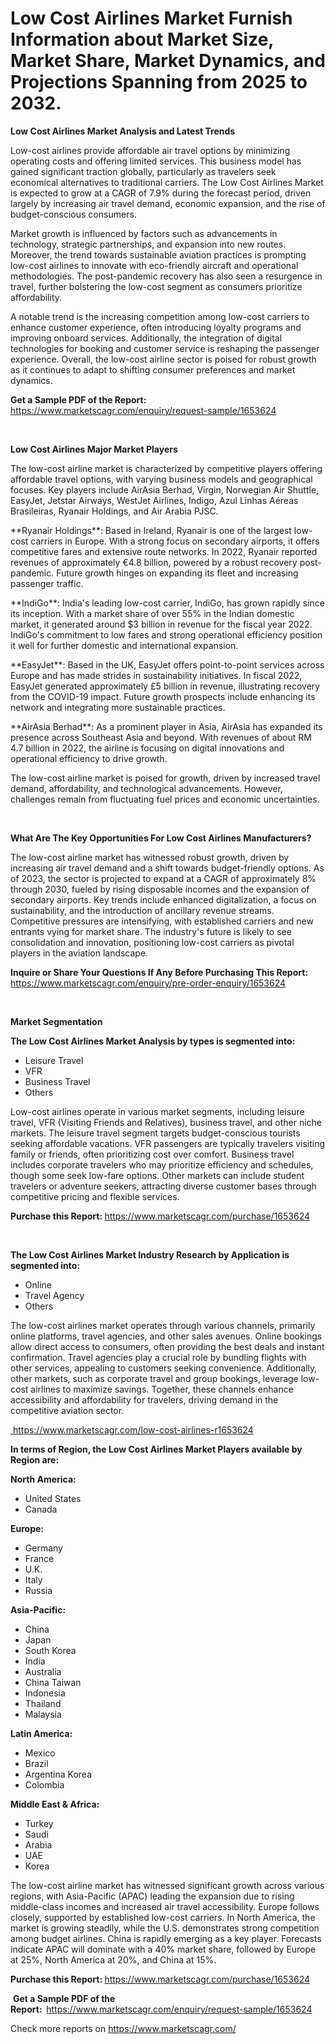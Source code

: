 <p><h1>Low Cost Airlines Market Furnish Information about Market Size, Market Share, Market Dynamics, and Projections Spanning from 2025 to 2032.</h1></p><p><strong>Low Cost Airlines Market Analysis and Latest Trends</strong></p>
<p><p>Low-cost airlines provide affordable air travel options by minimizing operating costs and offering limited services. This business model has gained significant traction globally, particularly as travelers seek economical alternatives to traditional carriers. The Low Cost Airlines Market is expected to grow at a CAGR of 7.9% during the forecast period, driven largely by increasing air travel demand, economic expansion, and the rise of budget-conscious consumers.</p><p>Market growth is influenced by factors such as advancements in technology, strategic partnerships, and expansion into new routes. Moreover, the trend towards sustainable aviation practices is prompting low-cost airlines to innovate with eco-friendly aircraft and operational methodologies. The post-pandemic recovery has also seen a resurgence in travel, further bolstering the low-cost segment as consumers prioritize affordability. </p><p>A notable trend is the increasing competition among low-cost carriers to enhance customer experience, often introducing loyalty programs and improving onboard services. Additionally, the integration of digital technologies for booking and customer service is reshaping the passenger experience. Overall, the low-cost airline sector is poised for robust growth as it continues to adapt to shifting consumer preferences and market dynamics.</p></p>
<p><strong>Get a Sample PDF of the Report:&nbsp;</strong> <a href="https://www.marketscagr.com/enquiry/request-sample/1653624?utm_campaign=2138&utm_medium=2&utm_source=Github&utm_content=ia&utm_term=05032025&utm_id=low-cost-airlines">https://www.marketscagr.com/enquiry/request-sample/1653624</a></p>
<p>&nbsp;</p>
<p><strong>Low Cost Airlines Major Market Players</strong></p>
<p><p>The low-cost airline market is characterized by competitive players offering affordable travel options, with varying business models and geographical focuses. Key players include AirAsia Berhad, Virgin, Norwegian Air Shuttle, EasyJet, Jetstar Airways, WestJet Airlines, Indigo, Azul Linhas Aéreas Brasileiras, Ryanair Holdings, and Air Arabia PJSC.</p><p>**Ryanair Holdings**: Based in Ireland, Ryanair is one of the largest low-cost carriers in Europe. With a strong focus on secondary airports, it offers competitive fares and extensive route networks. In 2022, Ryanair reported revenues of approximately €4.8 billion, powered by a robust recovery post-pandemic. Future growth hinges on expanding its fleet and increasing passenger traffic.</p><p>**IndiGo**: India's leading low-cost carrier, IndiGo, has grown rapidly since its inception. With a market share of over 55% in the Indian domestic market, it generated around $3 billion in revenue for the fiscal year 2022. IndiGo's commitment to low fares and strong operational efficiency position it well for further domestic and international expansion.</p><p>**EasyJet**: Based in the UK, EasyJet offers point-to-point services across Europe and has made strides in sustainability initiatives. In fiscal 2022, EasyJet generated approximately £5 billion in revenue, illustrating recovery from the COVID-19 impact. Future growth prospects include enhancing its network and integrating more sustainable practices.</p><p>**AirAsia Berhad**: As a prominent player in Asia, AirAsia has expanded its presence across Southeast Asia and beyond. With revenues of about RM 4.7 billion in 2022, the airline is focusing on digital innovations and operational efficiency to drive growth.</p><p>The low-cost airline market is poised for growth, driven by increased travel demand, affordability, and technological advancements. However, challenges remain from fluctuating fuel prices and economic uncertainties.</p></p>
<p>&nbsp;</p>
<p><strong>What Are The Key Opportunities For Low Cost Airlines Manufacturers?</strong></p>
<p><p>The low-cost airline market has witnessed robust growth, driven by increasing air travel demand and a shift towards budget-friendly options. As of 2023, the sector is projected to expand at a CAGR of approximately 8% through 2030, fueled by rising disposable incomes and the expansion of secondary airports. Key trends include enhanced digitalization, a focus on sustainability, and the introduction of ancillary revenue streams. Competitive pressures are intensifying, with established carriers and new entrants vying for market share. The industry's future is likely to see consolidation and innovation, positioning low-cost carriers as pivotal players in the aviation landscape.</p></p>
<p><strong>Inquire or Share Your Questions If Any Before Purchasing This Report:</strong> <a href="https://www.marketscagr.com/enquiry/pre-order-enquiry/1653624?utm_campaign=2138&utm_medium=2&utm_source=Github&utm_content=ia&utm_term=05032025&utm_id=low-cost-airlines">https://www.marketscagr.com/enquiry/pre-order-enquiry/1653624</a></p>
<p>&nbsp;</p>
<p><strong>Market Segmentation</strong></p>
<p><strong>The Low Cost Airlines Market Analysis by types is segmented into:</strong></p>
<p><ul><li>Leisure Travel</li><li>VFR</li><li>Business Travel</li><li>Others</li></ul></p>
<p><p>Low-cost airlines operate in various market segments, including leisure travel, VFR (Visiting Friends and Relatives), business travel, and other niche markets. The leisure travel segment targets budget-conscious tourists seeking affordable vacations. VFR passengers are typically travelers visiting family or friends, often prioritizing cost over comfort. Business travel includes corporate travelers who may prioritize efficiency and schedules, though some seek low-fare options. Other markets can include student travelers or adventure seekers, attracting diverse customer bases through competitive pricing and flexible services.</p></p>
<p><strong>Purchase this Report:&nbsp;</strong><a href="https://www.marketscagr.com/purchase/1653624?utm_campaign=2138&utm_medium=2&utm_source=Github&utm_content=ia&utm_term=05032025&utm_id=low-cost-airlines">https://www.marketscagr.com/purchase/1653624</a></p>
<p>&nbsp;</p>
<p><strong>The Low Cost Airlines Market Industry Research by Application is segmented into:</strong></p>
<p><ul><li>Online</li><li>Travel Agency</li><li>Others</li></ul></p>
<p><p>The low-cost airlines market operates through various channels, primarily online platforms, travel agencies, and other sales avenues. Online bookings allow direct access to consumers, often providing the best deals and instant confirmation. Travel agencies play a crucial role by bundling flights with other services, appealing to customers seeking convenience. Additionally, other markets, such as corporate travel and group bookings, leverage low-cost airlines to maximize savings. Together, these channels enhance accessibility and affordability for travelers, driving demand in the competitive aviation sector.</p></p>
<p><a href="https://www.marketscagr.com/low-cost-airlines-r1653624?utm_campaign=2138&utm_medium=2&utm_source=Github&utm_content=ia&utm_term=05032025&utm_id=low-cost-airlines">&nbsp;https://www.marketscagr.com/low-cost-airlines-r1653624</a></p>
<p><strong>In terms of Region, the Low Cost Airlines Market Players available by Region are:</strong></p>
<p>
    <p> <strong> North America: </strong>
        <ul>
            <li>United States</li>
            <li>Canada</li>
        </ul>
        </p> 
    <p> <strong> Europe: </strong>
        <ul>
            <li>Germany</li>
            <li>France</li>
            <li>U.K.</li>
            <li>Italy</li>
            <li>Russia</li>
        </ul>
        </p> 
    <p> <strong> Asia-Pacific: </strong>
        <ul>
            <li>China</li>
            <li>Japan</li>
            <li>South Korea</li>
            <li>India</li>
            <li>Australia</li>
            <li>China Taiwan</li>
            <li>Indonesia</li>
            <li>Thailand</li>
            <li>Malaysia</li>
        </ul>
        </p> 
    <p> <strong> Latin America: </strong>
        <ul>
            <li>Mexico</li>
            <li>Brazil</li>
            <li>Argentina Korea</li>
            <li>Colombia</li>
        </ul>
        </p> 
    <p> <strong> Middle East & Africa: </strong>
        <ul>
            <li>Turkey</li>
            <li>Saudi</li>
            <li>Arabia</li>
            <li>UAE</li>
            <li>Korea</li>
        </ul>
    </p>
    </p>
<p><p>The low-cost airline market has witnessed significant growth across various regions, with Asia-Pacific (APAC) leading the expansion due to rising middle-class incomes and increased air travel accessibility. Europe follows closely, supported by established low-cost carriers. In North America, the market is growing steadily, while the U.S. demonstrates strong competition among budget airlines. China is rapidly emerging as a key player. Forecasts indicate APAC will dominate with a 40% market share, followed by Europe at 25%, North America at 20%, and China at 15%.</p></p>
<p><strong>Purchase this Report: </strong><a href="https://www.marketscagr.com/purchase/1653624?utm_campaign=2138&utm_medium=2&utm_source=Github&utm_content=ia&utm_term=05032025&utm_id=low-cost-airlines">https://www.marketscagr.com/purchase/1653624</a></p>
<p>&nbsp;<strong>Get a Sample PDF of the Report:&nbsp;&nbsp;</strong><a href="https://www.marketscagr.com/enquiry/request-sample/1653624?utm_campaign=2138&utm_medium=2&utm_source=Github&utm_content=ia&utm_term=05032025&utm_id=low-cost-airlines">https://www.marketscagr.com/enquiry/request-sample/1653624</a></p>
<p><strong></strong></p>
<p>Check more reports on <a href="https://www.marketscagr.com/?utm_campaign=2138&utm_medium=2&utm_source=Github&utm_content=ia&utm_term=05032025&utm_id=low-cost-airlines">https://www.marketscagr.com/</a></p>
